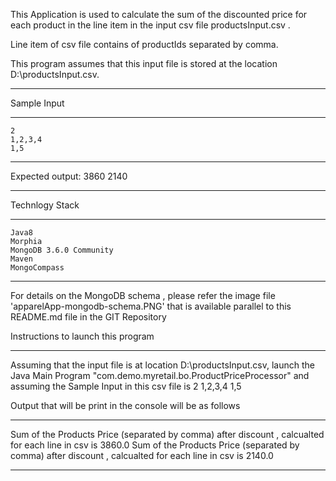 This Application is used to calculate the sum of the discounted price for each product in the line item in the input csv file productsInput.csv . 

Line item of csv file contains of productIds separated by comma. 

This program assumes that this input file is stored at the location D:\\productsInput.csv.
	
*****************
Sample Input
*****************	
	2
	1,2,3,4
	1,5
	
*****************
Expected output:
	3860
	2140
*****************
Technlogy Stack
*****************
	Java8
	Morphia
	MongoDB 3.6.0 Community
	Maven
	MongoCompass
*****************	

For details on the MongoDB schema , please refer the image file 'apparelApp-mongodb-schema.PNG' that is 
available parallel to this README.md file in the GIT Repository

Instructions to launch this program
************************************

Assuming that the input file is at location D:\\productsInput.csv, launch the Java Main Program 
	"com.demo.myretail.bo.ProductPriceProcessor" and assuming the Sample Input in this csv file is 
	2
	1,2,3,4
	1,5
	
Output that will be print in the console will be as follows 

*************************
Sum of the Products Price (separated by comma) after discount , calcualted for each line in csv  is 3860.0
Sum of the Products Price (separated by comma) after discount , calcualted for each line in csv  is 2140.0
*************************
	

	